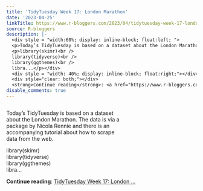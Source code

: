 ```yaml
---
title: 'TidyTuesday Week 17: London Marathon'
date: '2023-04-25'
linkTitle: https://www.r-bloggers.com/2023/04/tidytuesday-week-17-london-marathon/
source: R-bloggers
description: |-
  <div style = "width:60%; display: inline-block; float:left; ">
  <p>Today’s TidyTuesday is based on a dataset about the London Marathon. The data is via a package by Nicola Rennie and there is an accompanying tutorial about how to scrape data from the web.</p>
  <p>library(skimr)<br />
  library(tidyverse)<br />
  library(ggthemes)<br />
  libra...</p></div>
  <div style = "width: 40%; display: inline-block; float:right;"></div>
  <div style="clear: both;"></div>
  <strong>Continue reading</strong>: <a href="https://www.r-bloggers.com/2023/04/tidytuesday-week-17-london-marathon/">TidyTuesday Week 17: London ...
disable_comments: true
---
```

<div style = "width:60%; display: inline-block; float:left; ">
<p>Today’s TidyTuesday is based on a dataset about the London Marathon. The data is via a package by Nicola Rennie and there is an accompanying tutorial about how to scrape data from the web.</p>
<p>library(skimr)<br />
library(tidyverse)<br />
library(ggthemes)<br />
libra...</p></div>
<div style = "width: 40%; display: inline-block; float:right;"></div>
<div style="clear: both;"></div>
<strong>Continue reading</strong>: <a href="https://www.r-bloggers.com/2023/04/tidytuesday-week-17-london-marathon/">TidyTuesday Week 17: London ...
